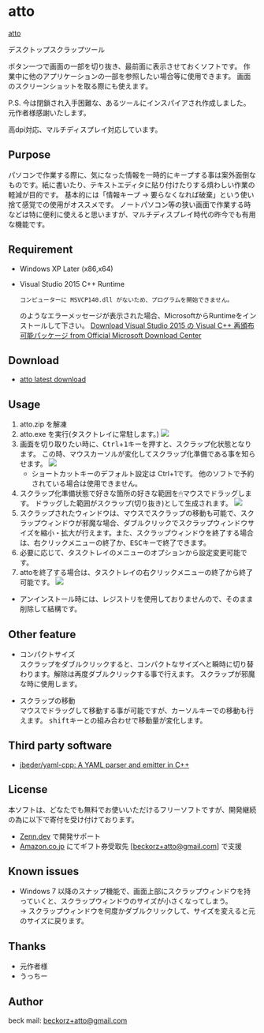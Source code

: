 # atto

[atto](https://beckorz.github.io/atto/)

デスクトップスクラップツール

ボタン一つで画面の一部を切り抜き、最前面に表示させておくソフトです。
作業中に他のアプリケーションの一部を参照したい場合等に使用できます。
画面のスクリーンショットを取る際にも使えます。

P.S. 今は閉鎖され入手困難な、あるツールにインスパイアされ作成しました。元作者様感謝いたします。

高dpi対応、マルチディスプレイ対応しています。


## Purpose
パソコンで作業する際に、気になった情報を一時的にキープする事は案外面倒なものです。紙に書いたり、テキストエディタに貼り付けたりする煩わしい作業の軽減が目的です。
基本的には「情報キープ → 要らなくなれば破棄」という使い捨て感覚での使用がオススメです。
ノートパソコン等の狭い画面で作業する時などは特に便利に使えると思いますが、マルチディスプレイ時代の昨今でも有用な機能です。


## Requirement
- Windows XP Later (x86,x64)
- Visual Studio 2015 C++ Runtime

    ```
    コンピューターに MSVCP140.dll がないため、プログラムを開始できません。
    ```

    のようなエラーメッセージが表示された場合、MicrosoftからRuntimeをインストールして下さい。
    [Download Visual Studio 2015 の Visual C++ 再頒布可能パッケージ from Official Microsoft Download Center](https://www.microsoft.com/ja-JP/download/details.aspx?id=48145)


## Download
- [atto latest download](https://github.com/beckorz/atto/releases/latest)


## Usage

1. atto.zip を解凍
2. atto.exe を実行(タスクトレイに常駐します。)
   ![](./images/tasktray.gif)
3. 画面を切り取りたい時に、<kbd>Ctrl</kbd>+<kbd>1</kbd>キーを押すと、スクラップ化状態となります。
   この時、マウスカーソルが変化してスクラップ化準備である事を知らせます。
   ![](./images/prepare.gif)
    * ショートカットキーのデフォルト設定は Ctrl+1です。
      他のソフトで予約されている場合は使用できません。
4. スクラップ化準備状態で好きな箇所の好きな範囲を🖱マウスでドラッグします。
   ドラッグした範囲がスクラップ(切り抜き)として生成されます。
   ![](./images/scrap.gif)
5. スクラップされたウィンドウは、マウスでスクラップの移動も可能で、スクラップウィンドウが邪魔な場合、ダブルクリックでスクラップウィンドウサイズを縮小・拡大が行えます。また、スクラップウィンドウを終了する場合は、右クリックメニューの終了か、<kbd>ESC</kbd>キーで終了できます。
6. 必要に応じて、タスクトレイのメニューのオプションから設定変更可能です。
7. attoを終了する場合は、タスクトレイの右クリックメニューの終了から終了可能です。
   ![](./images/mainmenu.gif)

- アンインストール時には、レジストリを使用しておりませんので、そのまま削除して結構です。


## Other feature
- コンパクトサイズ  
    スクラップをダブルクリックすると、コンパクトなサイズへと瞬時に切り替わります。解除は再度ダブルクリックする事で行えます。
    スクラップが邪魔な時に使用します。

- スクラップの移動  
    マウスでドラッグして移動する事が可能ですが、カーソルキーでの移動も行えます。
    <kbd>shift</kbd>キーとの組み合わせで移動量が変化します。


## Third party software
- [jbeder/yaml-cpp: A YAML parser and emitter in C++](https://github.com/jbeder/yaml-cpp)


## License
本ソフトは、どなたでも無料でお使いいただけるフリーソフトですが、開発継続の為に以下で寄付を受け付けております。

- [Zenn.dev](https://zenn.dev/beck/) で開発サポート
- [Amazon.co.jp](https://www.amazon.co.jp/dp/BT00DHI8G4) にてギフト券受取先 [beckorz+atto@gmail.com] で支援


## Known issues
- Windows 7 以降のスナップ機能で、画面上部にスクラップウィンドウを持っていくと、スクラップウィンドウのサイズが小さくなってしまう。  
  → スクラップウィンドウを何度かダブルクリックして、サイズを変えると元のサイズに戻ります。


## Thanks
- 元作者様
- うっちー


## Author
beck
mail: beckorz+atto@gmail.com


